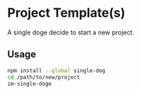 # Project Template(s)

A single doge decide to start a new project.

## Usage

```bash
npm install --global single-dog
cd /path/to/new/project
im-single-doge
```
